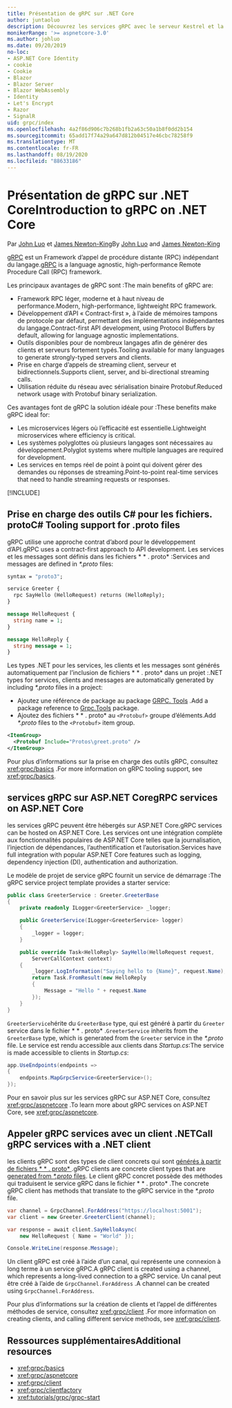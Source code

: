 ```yaml
---
title: Présentation de gRPC sur .NET Core
author: juntaoluo
description: Découvrez les services gRPC avec le serveur Kestrel et la pile ASP.NET Core.
monikerRange: '>= aspnetcore-3.0'
ms.author: johluo
ms.date: 09/20/2019
no-loc:
- ASP.NET Core Identity
- cookie
- Cookie
- Blazor
- Blazor Server
- Blazor WebAssembly
- Identity
- Let's Encrypt
- Razor
- SignalR
uid: grpc/index
ms.openlocfilehash: 4a2f86d906c7b268b1fb2a63c50a1b8f0dd2b154
ms.sourcegitcommit: 65add17f74a29a647d812b04517e46cbc78258f9
ms.translationtype: MT
ms.contentlocale: fr-FR
ms.lasthandoff: 08/19/2020
ms.locfileid: "88633186"
---
```

# <a name="introduction-to-grpc-on-net-core"></a><span data-ttu-id="a18af-103">Présentation de gRPC sur .NET Core</span><span class="sxs-lookup"><span data-stu-id="a18af-103">Introduction to gRPC on .NET Core</span></span>

<span data-ttu-id="a18af-104">Par [John Luo](https://github.com/juntaoluo) et [James Newton-King](https://twitter.com/jamesnk)</span><span class="sxs-lookup"><span data-stu-id="a18af-104">By [John Luo](https://github.com/juntaoluo) and [James Newton-King](https://twitter.com/jamesnk)</span></span>

<span data-ttu-id="a18af-105">[gRPC](https://grpc.io/docs/guides/) est un Framework d’appel de procédure distante (RPC) indépendant du langage.</span><span class="sxs-lookup"><span data-stu-id="a18af-105">[gRPC](https://grpc.io/docs/guides/) is a language agnostic, high-performance Remote Procedure Call (RPC) framework.</span></span>

<span data-ttu-id="a18af-106">Les principaux avantages de gRPC sont :</span><span class="sxs-lookup"><span data-stu-id="a18af-106">The main benefits of gRPC are:</span></span>
* <span data-ttu-id="a18af-107">Framework RPC léger, moderne et à haut niveau de performance.</span><span class="sxs-lookup"><span data-stu-id="a18af-107">Modern, high-performance, lightweight RPC framework.</span></span>
* <span data-ttu-id="a18af-108">Développement d’API « Contract-first », à l’aide de mémoires tampons de protocole par défaut, permettant des implémentations indépendantes du langage.</span><span class="sxs-lookup"><span data-stu-id="a18af-108">Contract-first API development, using Protocol Buffers by default, allowing for language agnostic implementations.</span></span>
* <span data-ttu-id="a18af-109">Outils disponibles pour de nombreux langages afin de générer des clients et serveurs fortement typés.</span><span class="sxs-lookup"><span data-stu-id="a18af-109">Tooling available for many languages to generate strongly-typed servers and clients.</span></span>
* <span data-ttu-id="a18af-110">Prise en charge d’appels de streaming client, serveur et bidirectionnels.</span><span class="sxs-lookup"><span data-stu-id="a18af-110">Supports client, server, and bi-directional streaming calls.</span></span>
* <span data-ttu-id="a18af-111">Utilisation réduite du réseau avec sérialisation binaire Protobuf.</span><span class="sxs-lookup"><span data-stu-id="a18af-111">Reduced network usage with Protobuf binary serialization.</span></span>

<span data-ttu-id="a18af-112">Ces avantages font de gRPC la solution idéale pour :</span><span class="sxs-lookup"><span data-stu-id="a18af-112">These benefits make gRPC ideal for:</span></span>
* <span data-ttu-id="a18af-113">Les microservices légers où l’efficacité est essentielle.</span><span class="sxs-lookup"><span data-stu-id="a18af-113">Lightweight microservices where efficiency is critical.</span></span>
* <span data-ttu-id="a18af-114">Les systèmes polyglottes où plusieurs langages sont nécessaires au développement.</span><span class="sxs-lookup"><span data-stu-id="a18af-114">Polyglot systems where multiple languages are required for development.</span></span>
* <span data-ttu-id="a18af-115">Les services en temps réel de point à point qui doivent gérer des demandes ou réponses de streaming.</span><span class="sxs-lookup"><span data-stu-id="a18af-115">Point-to-point real-time services that need to handle streaming requests or responses.</span></span>

[!INCLUDE[](~/includes/gRPCazure.md)]

## <a name="c-tooling-support-for-proto-files"></a><span data-ttu-id="a18af-116">Prise en charge des outils C# pour les fichiers. proto</span><span class="sxs-lookup"><span data-stu-id="a18af-116">C# Tooling support for .proto files</span></span>

<span data-ttu-id="a18af-117">gRPC utilise une approche contrat d’abord pour le développement d’API.</span><span class="sxs-lookup"><span data-stu-id="a18af-117">gRPC uses a contract-first approach to API development.</span></span> <span data-ttu-id="a18af-118">Les services et les messages sont définis dans les fichiers \* \* . proto\* :</span><span class="sxs-lookup"><span data-stu-id="a18af-118">Services and messages are defined in *\*.proto* files:</span></span>

```protobuf
syntax = "proto3";

service Greeter {
  rpc SayHello (HelloRequest) returns (HelloReply);
}

message HelloRequest {
  string name = 1;
}

message HelloReply {
  string message = 1;
}
```

<span data-ttu-id="a18af-119">Les types .NET pour les services, les clients et les messages sont générés automatiquement par l’inclusion de fichiers \* \* . proto\* dans un projet :</span><span class="sxs-lookup"><span data-stu-id="a18af-119">.NET types for services, clients and messages are automatically generated by including *\*.proto* files in a project:</span></span>

* <span data-ttu-id="a18af-120">Ajoutez une référence de package au package [GRPC. Tools](https://www.nuget.org/packages/Grpc.Tools/) .</span><span class="sxs-lookup"><span data-stu-id="a18af-120">Add a package reference to [Grpc.Tools](https://www.nuget.org/packages/Grpc.Tools/) package.</span></span>
* <span data-ttu-id="a18af-121">Ajoutez des fichiers \* \* . proto\* au `<Protobuf>` groupe d’éléments.</span><span class="sxs-lookup"><span data-stu-id="a18af-121">Add *\*.proto* files to the `<Protobuf>` item group.</span></span>

```xml
<ItemGroup>
  <Protobuf Include="Protos\greet.proto" />
</ItemGroup>
```

<span data-ttu-id="a18af-122">Pour plus d’informations sur la prise en charge des outils gRPC, consultez <xref:grpc/basics> .</span><span class="sxs-lookup"><span data-stu-id="a18af-122">For more information on gRPC tooling support, see <xref:grpc/basics>.</span></span>

## <a name="grpc-services-on-aspnet-core"></a><span data-ttu-id="a18af-123">services gRPC sur ASP.NET Core</span><span class="sxs-lookup"><span data-stu-id="a18af-123">gRPC services on ASP.NET Core</span></span>

<span data-ttu-id="a18af-124">les services gRPC peuvent être hébergés sur ASP.NET Core.</span><span class="sxs-lookup"><span data-stu-id="a18af-124">gRPC services can be hosted on ASP.NET Core.</span></span> <span data-ttu-id="a18af-125">Les services ont une intégration complète aux fonctionnalités populaires de ASP.NET Core telles que la journalisation, l’injection de dépendances, l’authentification et l’autorisation.</span><span class="sxs-lookup"><span data-stu-id="a18af-125">Services have full integration with popular ASP.NET Core features such as logging, dependency injection (DI), authentication and authorization.</span></span>

<span data-ttu-id="a18af-126">Le modèle de projet de service gRPC fournit un service de démarrage :</span><span class="sxs-lookup"><span data-stu-id="a18af-126">The gRPC service project template provides a starter service:</span></span>

```csharp
public class GreeterService : Greeter.GreeterBase
{
    private readonly ILogger<GreeterService> _logger;

    public GreeterService(ILogger<GreeterService> logger)
    {
        _logger = logger;
    }

    public override Task<HelloReply> SayHello(HelloRequest request,
        ServerCallContext context)
    {
        _logger.LogInformation("Saying hello to {Name}", request.Name);
        return Task.FromResult(new HelloReply 
        {
            Message = "Hello " + request.Name
        });
    }
}
```

<span data-ttu-id="a18af-127">`GreeterService`hérite du `GreeterBase` type, qui est généré à partir du `Greeter` service dans le fichier \* \* . proto\* .</span><span class="sxs-lookup"><span data-stu-id="a18af-127">`GreeterService` inherits from the `GreeterBase` type, which is generated from the `Greeter` service in the *\*.proto* file.</span></span> <span data-ttu-id="a18af-128">Le service est rendu accessible aux clients dans *Startup.cs*:</span><span class="sxs-lookup"><span data-stu-id="a18af-128">The service is made accessible to clients in *Startup.cs*:</span></span>

```csharp
app.UseEndpoints(endpoints =>
{
    endpoints.MapGrpcService<GreeterService>();
});
```

<span data-ttu-id="a18af-129">Pour en savoir plus sur les services gRPC sur ASP.NET Core, consultez <xref:grpc/aspnetcore> .</span><span class="sxs-lookup"><span data-stu-id="a18af-129">To learn more about gRPC services on ASP.NET Core, see <xref:grpc/aspnetcore>.</span></span>

## <a name="call-grpc-services-with-a-net-client"></a><span data-ttu-id="a18af-130">Appeler gRPC services avec un client .NET</span><span class="sxs-lookup"><span data-stu-id="a18af-130">Call gRPC services with a .NET client</span></span>

<span data-ttu-id="a18af-131">les clients gRPC sont des types de client concrets qui sont [générés à partir de fichiers \* \* . proto\* ](xref:grpc/basics#generated-c-assets).</span><span class="sxs-lookup"><span data-stu-id="a18af-131">gRPC clients are concrete client types that are [generated from *\*.proto* files](xref:grpc/basics#generated-c-assets).</span></span> <span data-ttu-id="a18af-132">Le client gRPC concret possède des méthodes qui traduisent le service gRPC dans le fichier \* \* . proto\* .</span><span class="sxs-lookup"><span data-stu-id="a18af-132">The concrete gRPC client has methods that translate to the gRPC service in the *\*.proto* file.</span></span>

```csharp
var channel = GrpcChannel.ForAddress("https://localhost:5001");
var client = new Greeter.GreeterClient(channel);

var response = await client.SayHelloAsync(
    new HelloRequest { Name = "World" });

Console.WriteLine(response.Message);
```

<span data-ttu-id="a18af-133">Un client gRPC est créé à l’aide d’un canal, qui représente une connexion à long terme à un service gRPC.</span><span class="sxs-lookup"><span data-stu-id="a18af-133">A gRPC client is created using a channel, which represents a long-lived connection to a gRPC service.</span></span> <span data-ttu-id="a18af-134">Un canal peut être créé à l’aide de `GrpcChannel.ForAddress` .</span><span class="sxs-lookup"><span data-stu-id="a18af-134">A channel can be created using `GrpcChannel.ForAddress`.</span></span>

<span data-ttu-id="a18af-135">Pour plus d’informations sur la création de clients et l’appel de différentes méthodes de service, consultez <xref:grpc/client> .</span><span class="sxs-lookup"><span data-stu-id="a18af-135">For more information on creating clients, and calling different service methods, see <xref:grpc/client>.</span></span>

## <a name="additional-resources"></a><span data-ttu-id="a18af-136">Ressources supplémentaires</span><span class="sxs-lookup"><span data-stu-id="a18af-136">Additional resources</span></span>

* <xref:grpc/basics>
* <xref:grpc/aspnetcore>
* <xref:grpc/client>
* <xref:grpc/clientfactory>
* <xref:tutorials/grpc/grpc-start>
